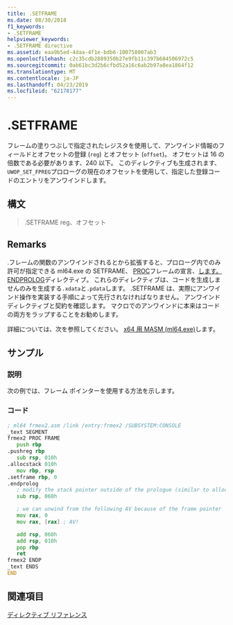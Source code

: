 ```yaml
---
title: .SETFRAME
ms.date: 08/30/2018
f1_keywords:
- .SETFRAME
helpviewer_keywords:
- .SETFRAME directive
ms.assetid: eaa9b5ed-4daa-4f1e-bdb6-100758007ab3
ms.openlocfilehash: c2c35cdb2889350b27e9fb11c397b684506972c5
ms.sourcegitcommit: 0ab61bc3d2b6cfbd52a16c6ab2b97a8ea1864f12
ms.translationtype: MT
ms.contentlocale: ja-JP
ms.lasthandoff: 04/23/2019
ms.locfileid: "62178177"
---
```

# <a name="setframe"></a>.SETFRAME

フレームの塗りつぶしで指定されたレジスタを使用して、アンワインド情報のフィールドとオフセットの登録 (`reg`) とオフセット (`offset`)。 オフセットは 16 の倍数である必要があります、240 以下。 このディレクティブも生成されます、`UWOP_SET_FPREG`プロローグの現在のオフセットを使用して、指定した登録コードのエントリをアンワインドします。

## <a name="syntax"></a>構文

> .SETFRAME reg、オフセット

## <a name="remarks"></a>Remarks

.フレームの関数のアンワインドされるとから拡張すると、プロローグ内でのみ許可が指定できる ml64.exe の SETFRAME、 [PROC](../../assembler/masm/proc.md)フレームの宣言、[します。ENDPROLOG](../../assembler/masm/dot-endprolog.md)ディレクティブ。 これらのディレクティブは、コードを生成しませんのみを生成する`.xdata`と`.pdata`します。 .SETFRAME は、実際にアンワインド操作を実装する手順によって先行されなければなりません。 アンワインド ディレクティブと契約を確認します。 マクロでのアンワインドに本来はコードの両方をラップすることをお勧めします。

詳細については、次を参照してください。 [x64 用 MASM (ml64.exe)](../../assembler/masm/masm-for-x64-ml64-exe.md)します。

## <a name="sample"></a>サンプル

### <a name="description"></a>説明

次の例では、フレーム ポインターを使用する方法を示します。

### <a name="code"></a>コード

```asm
; ml64 frmex2.asm /link /entry:frmex2 /SUBSYSTEM:CONSOLE
_text SEGMENT
frmex2 PROC FRAME
   push rbp
.pushreg rbp
   sub rsp, 010h
.allocstack 010h
   mov rbp, rsp
.setframe rbp, 0
.endprolog
   ; modify the stack pointer outside of the prologue (similar to alloca)
   sub rsp, 060h

   ; we can unwind from the following AV because of the frame pointer
   mov rax, 0
   mov rax, [rax] ; AV!

   add rsp, 060h
   add rsp, 010h
   pop rbp
   ret
frmex2 ENDP
_text ENDS
END
```

## <a name="see-also"></a>関連項目

[ディレクティブ リファレンス](../../assembler/masm/directives-reference.md)<br/>